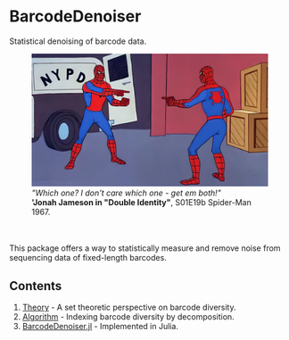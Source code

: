 # BarcodeDenoiser
Statistical denoising of barcode data.

<figure>
    <img src = 'identity-paradox.jpg' width = '750'>
    <figcaption>
    <i>"Which one? I don't care which one - get em both!"</i><br>
    <b>'Jonah Jameson in "Double Identity"</b>, S01E19b Spider-Man 1967.
    </figcaption>
</figure>
<br></br>
This package offers a way to statistically measure and remove noise from sequencing data of fixed-length barcodes.

## Contents
1. [Theory](notebooks/theory.ipynb) - A set theoretic perspective on barcode diversity.
2. [Algorithm](notebooks/algorithm.pdf) - Indexing barcode diversity by decomposition.
3. [BarcodeDenoiser.jl](src/BarcodeDenoiser.jl) - Implemented in Julia.